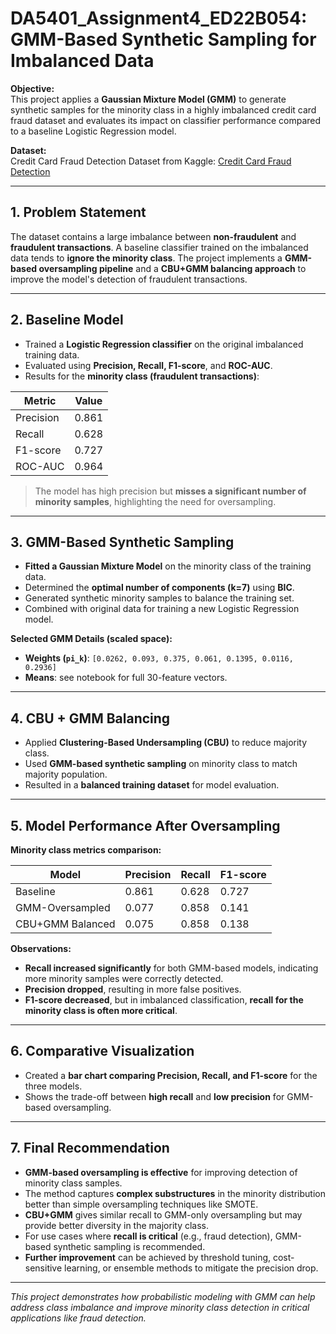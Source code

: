 # DA5401_Assignment4_ED22B054: GMM-Based Synthetic Sampling for Imbalanced Data

**Objective:**  
This project applies a **Gaussian Mixture Model (GMM)** to generate synthetic samples for the minority class in a highly imbalanced credit card fraud dataset and evaluates its impact on classifier performance compared to a baseline Logistic Regression model.

**Dataset:**  
Credit Card Fraud Detection Dataset from Kaggle: [Credit Card Fraud Detection](https://www.kaggle.com/datasets/mlg-ulb/creditcardfraud)

---

## 1. Problem Statement

The dataset contains a large imbalance between **non-fraudulent** and **fraudulent transactions**. A baseline classifier trained on the imbalanced data tends to **ignore the minority class**. The project implements a **GMM-based oversampling pipeline** and a **CBU+GMM balancing approach** to improve the model's detection of fraudulent transactions.

---

## 2. Baseline Model

- Trained a **Logistic Regression classifier** on the original imbalanced training data.
- Evaluated using **Precision, Recall, F1-score**, and **ROC-AUC**.
- Results for the **minority class (fraudulent transactions)**:

| Metric      | Value  |
|------------|--------|
| Precision  | 0.861  |
| Recall     | 0.628  |
| F1-score   | 0.727  |
| ROC-AUC    | 0.964  |

> The model has high precision but **misses a significant number of minority samples**, highlighting the need for oversampling.

---

## 3. GMM-Based Synthetic Sampling

- **Fitted a Gaussian Mixture Model** on the minority class of the training data.
- Determined the **optimal number of components (k=7)** using **BIC**.
- Generated synthetic minority samples to balance the training set.
- Combined with original data for training a new Logistic Regression model.

**Selected GMM Details (scaled space):**

- **Weights (`pi_k`)**: `[0.0262, 0.093, 0.375, 0.061, 0.1395, 0.0116, 0.2936]`
- **Means**: see notebook for full 30-feature vectors.

---

## 4. CBU + GMM Balancing

- Applied **Clustering-Based Undersampling (CBU)** to reduce majority class.
- Used **GMM-based synthetic sampling** on minority class to match majority population.
- Resulted in a **balanced training dataset** for model evaluation.

---

## 5. Model Performance After Oversampling

**Minority class metrics comparison:**

| Model               | Precision | Recall | F1-score |
|--------------------|----------|--------|----------|
| Baseline            | 0.861    | 0.628  | 0.727    |
| GMM-Oversampled     | 0.077    | 0.858  | 0.141    |
| CBU+GMM Balanced    | 0.075    | 0.858  | 0.138    |

**Observations:**

- **Recall increased significantly** for both GMM-based models, indicating more minority samples were correctly detected.
- **Precision dropped**, resulting in more false positives.
- **F1-score decreased**, but in imbalanced classification, **recall for the minority class is often more critical**.

---

## 6. Comparative Visualization

- Created a **bar chart comparing Precision, Recall, and F1-score** for the three models.
- Shows the trade-off between **high recall** and **low precision** for GMM-based oversampling.

---

## 7. Final Recommendation

- **GMM-based oversampling is effective** for improving detection of minority class samples.
- The method captures **complex substructures** in the minority distribution better than simple oversampling techniques like SMOTE.
- **CBU+GMM** gives similar recall to GMM-only oversampling but may provide better diversity in the majority class.
- For use cases where **recall is critical** (e.g., fraud detection), GMM-based synthetic sampling is recommended.  
- **Further improvement** can be achieved by threshold tuning, cost-sensitive learning, or ensemble methods to mitigate the precision drop.

---

*This project demonstrates how probabilistic modeling with GMM can help address class imbalance and improve minority class detection in critical applications like fraud detection.*
